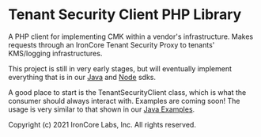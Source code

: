 # Tenant Security Client PHP Library

A PHP client for implementing CMK within a vendor's infrastructure. Makes requests through an
IronCore Tenant Security Proxy to tenants' KMS/logging infrastructures.

This project is still in very early stages, but will eventually implement everything that is in our [Java](https://github.com/ironcorelabs/tenant-security-client-java) and [Node](https://github.com/IronCoreLabs/tenant-security-client-nodejs/) sdks.

A good place to start is the TenantSecurityClient class, which is what the consumer should always interact with. Examples are coming soon! The usage is very similar
to that shown in our [Java Examples](https://github.com/IronCoreLabs/tenant-security-client-java/tree/main/examples).

Copyright (c) 2021 IronCore Labs, Inc. All rights reserved.
